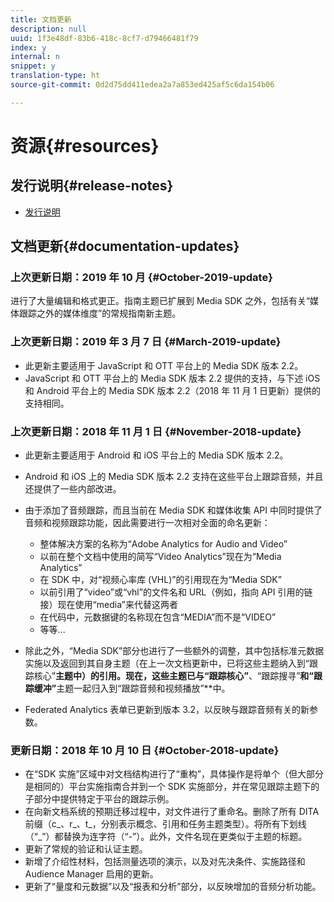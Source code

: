 ```yaml
---
title: 文档更新
description: null
uuid: 1f3e48df-83b6-418c-8cf7-d79466481f79
index: y
internal: n
snippet: y
translation-type: ht
source-git-commit: 0d2d75dd411edea2a7a853ed425af5c6da154b06

---
```



# 资源{#resources}

## 发行说明{#release-notes}

* [发行说明](https://docs.adobe.com/content/help/zh-Hans/release-notes/experience-cloud/current.html)

## 文档更新{#documentation-updates}

### 上次更新日期：2019 年 10 月 {#October-2019-update}

进行了大量编辑和格式更正。指南主题已扩展到 Media SDK 之外，包括有关“媒体跟踪之外的媒体维度”的常规指南新主题。


### 上次更新日期：2019 年 3 月 7 日 {#March-2019-update}

* 此更新主要适用于 JavaScript 和 OTT 平台上的 Media SDK 版本 2.2。
* JavaScript 和 OTT 平台上的 Media SDK 版本 2.2 提供的支持，与下述 iOS 和 Android 平台上的 Media SDK 版本 2.2（2018 年 11 月 1 日更新）提供的支持相同。

### 上次更新日期：2018 年 11 月 1 日 {#November-2018-update}

* 此更新主要适用于 Android 和 iOS 平台上的 Media SDK 版本 2.2。
* Android 和 iOS 上的 Media SDK 版本 2.2 支持在这些平台上跟踪音频，并且还提供了一些内部改进。
* 由于添加了音频跟踪，而且当前在 Media SDK 和媒体收集 API 中同时提供了音频和视频跟踪功能，因此需要进行一次相对全面的命名更新：

   * 整体解决方案的名称为“Adobe Analytics for Audio and Video”
   * 以前在整个文档中使用的简写“Video Analytics”现在为“Media Analytics”
   * 在 SDK 中，对“视频心率库 (VHL)”的引用现在为“Media SDK”
   * 以前引用了“video”或“vhl”的文件名和 URL（例如，指向 API 引用的链接）现在使用“media”来代替这两者
   * 在代码中，元数据键的名称现在包含“MEDIA”而不是“VIDEO”
   * 等等...

* 除此之外，“Media SDK”部分也进行了一些额外的调整，其中包括标准元数据实施以及返回到其自身主题（在上一次文档更新中，已将这些主题纳入到“跟踪核心”**&#x200B;主题中）的引用。现在，这些主题已与“跟踪核心”**、“跟踪搜寻”**&#x200B;和“跟踪缓冲”**&#x200B;主题一起归入到“跟踪音频和视频播放”**&#x200B;中。

* Federated Analytics 表单已更新到版本 3.2，以反映与跟踪音频有关的新参数。

### 更新日期：2018 年 10 月 10 日 {#October-2018-update}

* 在“SDK 实施”区域中对文档结构进行了“重构”，具体操作是将单个（但大部分是相同的）平台实施指南合并到一个 SDK 实施部分，并在常见跟踪主题下的子部分中提供特定于平台的跟踪示例。
* 在向新文档系统的预期迁移过程中，对文件进行了重命名。删除了所有 DITA 前缀（c_、r_、t_，分别表示概念、引用和任务主题类型）。将所有下划线（“_”）都替换为连字符（“-”）。此外，文件名现在更类似于主题的标题。
* 更新了常规的验证和认证主题。
* 新增了介绍性材料，包括测量选项的演示，以及对先决条件、实施路径和 Audience Manager 启用的更新。
* 更新了“量度和元数据”以及“报表和分析”部分，以反映增加的音频分析功能。

